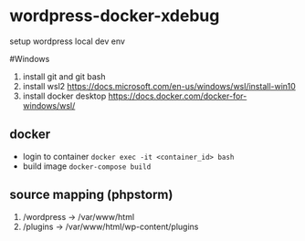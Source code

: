 # wordpress-docker-xdebug 
setup wordpress local dev env 

#Windows
1. install git and git bash 
2. install wsl2 https://docs.microsoft.com/en-us/windows/wsl/install-win10
3. install docker desktop https://docs.docker.com/docker-for-windows/wsl/

## docker
- login to container `docker exec -it <container_id> bash`
- build image `docker-compose build`

## source mapping (phpstorm)
1. <root path>/wordpress -> /var/www/html
2. <root path>/plugins -> /var/www/html/wp-content/plugins

